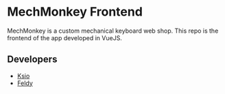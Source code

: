 # MechMonkey Frontend

MechMonkey is a custom mechanical keyboard web shop. This repo is the frontend of the app developed in VueJS.

## Developers

- [Ksio](https://www.github.com/KSIO1329)
- [Feldy](https://www.github.com/luka-jaksic)
